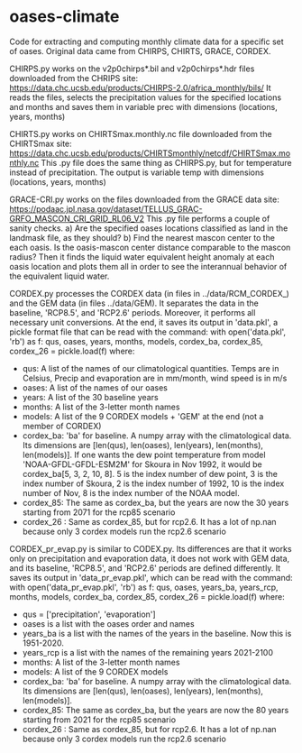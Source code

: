 # oases-climate
Code for extracting and computing monthly climate data for a specific set of oases. Original data came from CHIRPS, CHIRTS, GRACE, CORDEX.

CHIRPS.py works on the v2p0chirps*.bil and v2p0chirps*.hdr files downloaded from the CHRIPS site: https://data.chc.ucsb.edu/products/CHIRPS-2.0/africa_monthly/bils/
It reads the files, selects the precipitation values for the specified locations and months and saves them in variable prec with dimensions (locations, years, months)

CHIRTS.py works on CHIRTSmax.monthly.nc file downloaded from the CHIRTSmax site: https://data.chc.ucsb.edu/products/CHIRTSmonthly/netcdf/CHIRTSmax.monthly.nc
This .py file does the same thing as CHIRPS.py, but for temperature instead of precipitation. The output is variable temp with dimensions (locations, years, months)

GRACE-CRI.py works on the files downloaded from the GRACE data site: https://podaac.jpl.nasa.gov/dataset/TELLUS_GRAC-GRFO_MASCON_CRI_GRID_RL06_V2
This .py file performs a couple of sanity checks. a) Are the specified oases locations classified as land in the landmask file, as they should? b) Find the nearest mascon center to the each oasis. Is the oasis-mascon center distance comparable to the mascon radius?
Then it finds the liquid water equivalent height anomaly at each oasis location and plots them all in order to see the interannual behavior of the equivalent liquid water.

CORDEX.py processes the CORDEX data (in files in ../data/RCM_CORDEX_) and the GEM data (in files ../data/GEM). It separates the data in the baseline, 'RCP8.5', and 'RCP2.6' periods. Moreover, it performs all necessary unit conversions. At the end, it saves its output in 'data.pkl', a pickle format file that can be read with the command:
with open('data.pkl', 'rb') as f:
    qus, oases, years, months, models, cordex_ba, cordex_85, cordex_26 = pickle.load(f)
where:
- qus: A list of the names of our climatological quantities. Temps are in
    Celsius, Precip and evaporation are in mm/month, wind speed is in m/s
- oases: A list of the names of our oases
- years: A list of the 30 baseline years
- months: A list of the 3-letter month names
- models: A list of the 9 CORDEX models + 'GEM' at the end (not a member of CORDEX)
- cordex_ba: 'ba' for baseline. A numpy array with the climatological data. Its dimensions are [len(qus), len(oases), len(years), len(months), len(models)]. If one wants the dew point temperature from model 'NOAA-GFDL-GFDL-ESM2M' for Skoura in Nov 1992, it would be cordex_ba[5, 3, 2, 10, 8]. 5 is the index number of dew point, 3 is the index number of Skoura, 2 is the index number of 1992, 10 is the index number of Nov, 8 is the index number of the NOAA model.
- cordex_85: The same as cordex_ba, but the years are now the 30 years starting from 2071 for the rcp85 scenario
- cordex_26 : Same as cordex_85, but for rcp2.6. It has a lot of np.nan because only 3 cordex models run the rcp2.6 scenario

CORDEX_pr_evap.py is similar to CODEX.py. Its differences are that it works only on precipitation and evaporation data, it does not work with GEM data, and its baseline, 'RCP8.5', and 'RCP2.6' periods are defined differently. It saves its output in 'data_pr_evap.pkl', which can be read with the command:
with open('data_pr_evap.pkl', 'rb') as f:
    qus, oases, years_ba, years_rcp, months, models, cordex_ba, cordex_85, cordex_26 = pickle.load(f)
where:
- qus = ['precipitation', 'evaporation']
- oases is a list with the oases order and names
- years_ba is a list with the names of the years in the baseline. Now this is 1951-2020.
- years_rcp is a list with the names of the remaining years 2021-2100
- months: A list of the 3-letter month names
- models: A list of the 9 CORDEX models
- cordex_ba: 'ba' for baseline. A numpy array with the climatological data. Its dimensions are [len(qus), len(oases), len(years), len(months), len(models)].
- cordex_85: The same as cordex_ba, but the years are now the 80 years starting from 2021 for the rcp85 scenario
- cordex_26 : Same as cordex_85, but for rcp2.6. It has a lot of np.nan because only 3 cordex models run the rcp2.6 scenario        

